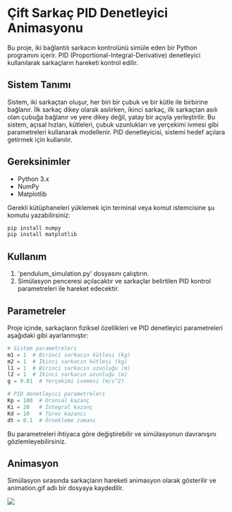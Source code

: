 # Çift Sarkaç PID Denetleyici Animasyonu

Bu proje, iki bağlantılı sarkacın kontrolünü simüle eden bir Python programını içerir. PID (Proportional-Integral-Derivative) denetleyici kullanılarak sarkaçların hareketi kontrol edilir.

## Sistem Tanımı

Sistem, iki sarkaçtan oluşur, her biri bir çubuk ve bir kütle ile birbirine bağlanır. İlk sarkaç dikey olarak asılırken, ikinci sarkaç, ilk sarkaçtan asılı olan çubuğa bağlanır ve yere dikey değil, yatay bir açıyla yerleştirilir. Bu sistem, açısal hızları, kütleleri, çubuk uzunlukları ve yerçekimi ivmesi gibi parametreleri kullanarak modellenir. PID denetleyicisi, sistemi hedef açılara getirmek için kullanılır.

## Gereksinimler

- Python 3.x
- NumPy
- Matplotlib

Gerekli kütüphaneleri yüklemek için terminal veya komut istemcisine şu komutu yazabilirsiniz:
```bash
pip install numpy
pip install matplotlib
```

## Kullanım

1. 'pendulum_simulation.py' dosyasını çalıştırın.
2. Simülasyon penceresi açılacaktır ve sarkaçlar belirtilen PID kontrol parametreleri ile hareket edecektir.

## Parametreler
Proje içinde, sarkaçların fiziksel özellikleri ve PID denetleyici parametreleri aşağıdaki gibi ayarlanmıştır:
```python
# Sistem parametreleri
m1 = 1  # Birinci sarkacın kütlesi (kg)
m2 = 1  # İkinci sarkacın kütlesi (kg)
l1 = 1  # Birinci sarkacın uzunluğu (m)
l2 = 1  # İkinci sarkacın uzunluğu (m)
g = 9.81  # Yerçekimi ivemesi (m/s^2)

# PID denetleyici parametreleri
Kp = 100  # Oransal kazanç
Ki = 20   # İntegral kazanç
Kd = 10   # Türev kazancı
dt = 0.1  # Örnekleme zamanı
```

Bu parametreleri ihtiyaca göre değiştirebilir ve simülasyonun davranışını gözlemleyebilirsiniz.

## Animasyon

Simülasyon sırasında sarkaçların hareketi animasyon olarak gösterilir ve animation.gif adlı bir dosyaya kaydedilir.

![](https://github.com/saygix/CONTROL-OF-THE-BALANCE-CONTROL-OF-THE-TWO-PENSTURAL-ADDED-TO-THE-END-RESOLVING-METHODS-PROJECT/assets/139467552/f43c703e-71f5-412d-97fb-a377bd674e45)





